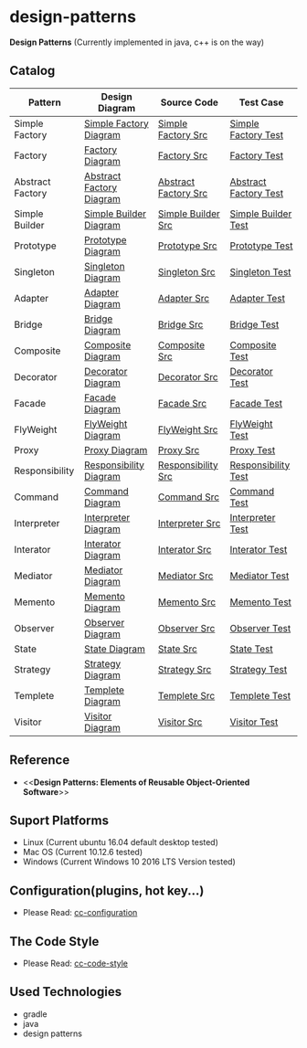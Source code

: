 # design-patterns
**Design Patterns** (Currently implemented in java, c++ is on the way)

## Catalog
|    Pattern    |    Design Diagram    |    Source Code    |    Test Case    |
|---------------|----------------------|-------------------|-----------------|
|Simple Factory |[Simple Factory Diagram](https://github.com/hello-chenchen/design-patterns/blob/master/doc/Simple%20Factory%20Pattern/Simple-Factory-Pattern.svg)|[Simple Factory Src](https://github.com/hello-chenchen/design-patterns/tree/master/src/main/java/com/cc/designpatterns/simplefactorypattern)|[Simple Factory Test](https://github.com/hello-chenchen/design-patterns/blob/master/src/test/java/com/cc/designpatterns/SimpleFactoryPatternTest.java)|
|Factory |[Factory Diagram](https://github.com/hello-chenchen/design-patterns/blob/master/doc/Factory%20Pattern/Factory-Pattern.svg)|[Factory Src](https://github.com/hello-chenchen/design-patterns/tree/master/src/main/java/com/cc/designpatterns/factorypattern)|[Factory Test](https://github.com/hello-chenchen/design-patterns/blob/master/src/test/java/com/cc/designpatterns/FactoryPatternTest.java)|
|Abstract Factory |[Abstract Factory Diagram](https://github.com/hello-chenchen/design-patterns/blob/master/doc/Abstract%20Pattern/Abstract%20Pattern.svg)|[Abstract Factory Src](https://github.com/hello-chenchen/design-patterns/tree/master/src/main/java/com/cc/designpatterns/abstractpattern)|[Abstract Factory Test](https://github.com/hello-chenchen/design-patterns/blob/master/src/test/java/com/cc/designpatterns/AbstractFactoryPatternTest.java)|
|Simple Builder |[Simple Builder Diagram](https://github.com/hello-chenchen/design-patterns/blob/master/doc/Simple%20Builder%20Pattern/Simple%20Builder%20Pattern.svg)|[Simple Builder Src](https://github.com/hello-chenchen/design-patterns/tree/master/src/main/java/com/cc/designpatterns/simplebuilderpattern)|[Simple Builder Test](https://github.com/hello-chenchen/design-patterns/blob/master/src/test/java/com/cc/designpatterns/SimpleBuilderPatternTest.java)|
|Prototype |[Prototype Diagram](https://github.com/hello-chenchen/design-patterns/blob/master/doc/Prototype%20Pattern/Prototype%20Pattern.svg)|[Prototype Src](https://github.com/hello-chenchen/design-patterns/tree/master/src/main/java/com/cc/designpatterns/prototypepattern)|[Prototype Test](https://github.com/hello-chenchen/design-patterns/blob/master/src/test/java/com/cc/designpatterns/PrototypePatternTest.java)|
|Singleton |[Singleton Diagram](https://github.com/hello-chenchen/design-patterns/blob/master/doc/Singleton%20Pattern/Singleton%20Pattern.svg)|[Singleton Src](https://github.com/hello-chenchen/design-patterns/tree/master/src/main/java/com/cc/designpatterns/singletonpattern)|[Singleton Test](https://github.com/hello-chenchen/design-patterns/blob/master/src/test/java/com/cc/designpatterns/SingletonPatternTest.java)|
|Adapter |[Adapter Diagram](https://github.com/hello-chenchen/design-patterns/blob/master/doc/Adapter%20Pattern/Adapter%20Pattern.svg)|[Adapter Src](https://github.com/hello-chenchen/design-patterns/tree/master/src/main/java/com/cc/designpatterns/adapterpattern)|[Adapter Test](https://github.com/hello-chenchen/design-patterns/blob/master/src/test/java/com/cc/designpatterns/AdapterPatternTest.java)|
|Bridge |[Bridge Diagram](https://github.com/hello-chenchen/design-patterns/blob/master/doc/Bridge%20Pattern/Bridge%20Pattern.svg)|[Bridge Src](https://github.com/hello-chenchen/design-patterns/tree/master/src/main/java/com/cc/designpatterns/bridgepattern)|[Bridge Test](https://github.com/hello-chenchen/design-patterns/blob/master/src/test/java/com/cc/designpatterns/BridgePatternTest.java)|
|Composite |[Composite Diagram](https://github.com/hello-chenchen/design-patterns/blob/master/doc/Composite%20Pattern/Composite%20Pattern.svg)|[Composite Src](https://github.com/hello-chenchen/design-patterns/tree/master/src/main/java/com/cc/designpatterns/compositepattern)|[Composite Test](https://github.com/hello-chenchen/design-patterns/blob/master/src/test/java/com/cc/designpatterns/CompositePatternTest.java)|
|Decorator |[Decorator Diagram](https://github.com/hello-chenchen/design-patterns/blob/master/doc/Decorator%20Pattern/Decorator%20Pattern.svg)|[Decorator Src](https://github.com/hello-chenchen/design-patterns/tree/master/src/main/java/com/cc/designpatterns/decoratorpattern)|[Decorator Test](https://github.com/hello-chenchen/design-patterns/blob/master/src/test/java/com/cc/designpatterns/DecoratorPatternTest.java)|
|Facade |[Facade Diagram](https://github.com/hello-chenchen/design-patterns/blob/master/doc/Facade%20Pattern/Facade%20Pattern.svg)|[Facade Src](https://github.com/hello-chenchen/design-patterns/tree/master/src/main/java/com/cc/designpatterns/facadepattern)|[Facade Test](https://github.com/hello-chenchen/design-patterns/blob/master/src/test/java/com/cc/designpatterns/FacadePatternTest.java)|
|FlyWeight |[FlyWeight Diagram](https://github.com/hello-chenchen/design-patterns/blob/master/doc/FlyWeight%20Pattern/FlyWeight%20Pattern.svg)|[FlyWeight Src](https://github.com/hello-chenchen/design-patterns/tree/master/src/main/java/com/cc/designpatterns/flyweightpattern)|[FlyWeight Test](https://github.com/hello-chenchen/design-patterns/blob/master/src/test/java/com/cc/designpatterns/FlyWeightPatternTest.java)|
|Proxy |[Proxy Diagram](https://github.com/hello-chenchen/design-patterns/blob/master/doc/Proxy%20Pattern/Proxy%20Pattern.svg)|[Proxy Src](https://github.com/hello-chenchen/design-patterns/tree/master/src/main/java/com/cc/designpatterns/proxypattern)|[Proxy Test](https://github.com/hello-chenchen/design-patterns/blob/master/src/test/java/com/cc/designpatterns/ProxyPatternTest.java)|
|Responsibility |[Responsibility Diagram](https://github.com/hello-chenchen/design-patterns/blob/master/doc/Responsibility%20Pattern/Responsibility%20Pattern.svg)|[Responsibility Src](https://github.com/hello-chenchen/design-patterns/tree/master/src/main/java/com/cc/designpatterns/responsibiltypattern)|[Responsibility Test](https://github.com/hello-chenchen/design-patterns/blob/master/src/test/java/com/cc/designpatterns/ResponsibilityPatternTest.java)|
|Command |[Command Diagram](https://github.com/hello-chenchen/design-patterns/blob/master/doc/Command%20Pattern/Command%20Pattern.svg)|[Command Src](https://github.com/hello-chenchen/design-patterns/tree/master/src/main/java/com/cc/designpatterns/commandpattern)|[Command Test](https://github.com/hello-chenchen/design-patterns/blob/master/src/test/java/com/cc/designpatterns/CommandPatternTest.java)|
|Interpreter |[Interpreter Diagram](https://github.com/hello-chenchen/design-patterns/blob/master/doc/Interpreter%20Pattern/Interpreter%20Pattern.svg)|[Interpreter Src](https://github.com/hello-chenchen/design-patterns/tree/master/src/main/java/com/cc/designpatterns/interpreterpattern)|[Interpreter Test](https://github.com/hello-chenchen/design-patterns/blob/master/src/test/java/com/cc/designpatterns/InterpreterPatternTest.java)|
|Interator |[Interator Diagram](https://github.com/hello-chenchen/design-patterns/blob/master/doc/Interator%20Pattern/Interator%20Pattern.svg)|[Interator Src](https://github.com/hello-chenchen/design-patterns/tree/master/src/main/java/com/cc/designpatterns/interatorpattern)|[Interator Test](https://github.com/hello-chenchen/design-patterns/blob/master/src/test/java/com/cc/designpatterns/InteratorPatternTest.java)|
|Mediator |[Mediator Diagram](https://github.com/hello-chenchen/design-patterns/blob/master/doc/Mediator%20Pattern/Mediator%20Pattern.svg)|[Mediator Src](https://github.com/hello-chenchen/design-patterns/tree/master/src/main/java/com/cc/designpatterns/mediatorpattern)|[Mediator Test](https://github.com/hello-chenchen/design-patterns/blob/master/src/test/java/com/cc/designpatterns/MediatorPatternTest.java)|
|Memento |[Memento Diagram](https://github.com/hello-chenchen/design-patterns/blob/master/doc/Memento%20Pattern/Memento%20Pattern.svg)|[Memento Src](https://github.com/hello-chenchen/design-patterns/tree/master/src/main/java/com/cc/designpatterns/mementopattern)|[Memento Test](https://github.com/hello-chenchen/design-patterns/blob/master/src/test/java/com/cc/designpatterns/MementoPatternTest.java)|
|Observer |[Observer Diagram](https://github.com/hello-chenchen/design-patterns/blob/master/doc/Observer%20Pattern/Observer%20Pattern.svg)|[Observer Src](https://github.com/hello-chenchen/design-patterns/tree/master/src/main/java/com/cc/designpatterns/observerpattern)|[Observer Test](https://github.com/hello-chenchen/design-patterns/blob/master/src/test/java/com/cc/designpatterns/ObserverPatternTest.java)|
|State |[State Diagram](https://github.com/hello-chenchen/design-patterns/blob/master/doc/State%20Pattern/State%20Pattern.svg)|[State Src](https://github.com/hello-chenchen/design-patterns/tree/master/src/main/java/com/cc/designpatterns/statepattern)|[State Test](https://github.com/hello-chenchen/design-patterns/blob/master/src/test/java/com/cc/designpatterns/StatePatternTest.java)|
|Strategy |[Strategy Diagram](https://github.com/hello-chenchen/design-patterns/blob/master/doc/Strategy%20Pattern/Strategy%20Pattern.svg)|[Strategy Src](https://github.com/hello-chenchen/design-patterns/tree/master/src/main/java/com/cc/designpatterns/strategypattern)|[Strategy Test](https://github.com/hello-chenchen/design-patterns/blob/master/src/test/java/com/cc/designpatterns/StrategyPatternTest.java)|
|Templete |[Templete Diagram](https://github.com/hello-chenchen/design-patterns/blob/master/doc/Templete%20Pattern/Templete%20Pattern.svg)|[Templete Src](https://github.com/hello-chenchen/design-patterns/tree/master/src/main/java/com/cc/designpatterns/templetepattern)|[Templete Test](https://github.com/hello-chenchen/design-patterns/blob/master/src/test/java/com/cc/designpatterns/TempletePatternTest.java)|
|Visitor |[Visitor Diagram](https://github.com/hello-chenchen/design-patterns/blob/master/doc/Visitor%20Pattern/Visitor%20Pattern.svg)|[Visitor Src](https://github.com/hello-chenchen/design-patterns/tree/master/src/main/java/com/cc/designpatterns/visitorpattern)|[Visitor Test](https://github.com/hello-chenchen/design-patterns/blob/master/src/test/java/com/cc/designpatterns/VisitorPatternTest.java)|

## Reference
- <<**Design Patterns: Elements of Reusable Object-Oriented Software**>>

## Suport Platforms
- Linux (Current ubuntu 16.04 default desktop tested)
- Mac OS (Current 10.12.6 tested)
- Windows (Current Windows 10 2016 LTS Version tested)

## Configuration(plugins, hot key...)
- Please Read: [cc-configuration](https://github.com/cc-libraries/cc-configuration)

## The Code Style
- Please Read: [cc-code-style](https://github.com/hello-chenchen/cc-code-style)

## Used Technologies
- gradle
- java
- design patterns

